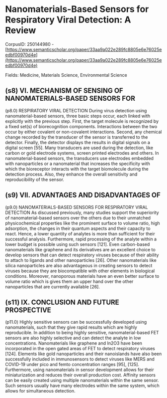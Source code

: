 # Nanomaterials-Based Sensors for Respiratory Viral Detection: A Review

CorpusID: 250144980 - [https://www.semanticscholar.org/paper/33aa9a022e289fc8805e6e76025eedbf00970d4e](https://www.semanticscholar.org/paper/33aa9a022e289fc8805e6e76025eedbf00970d4e)

Fields: Medicine, Materials Science, Environmental Science

## (s8) VI. MECHANISM OF SENSING OF NANOMATERIALS-BASED SENSORS FOR
(p8.0) RESPIRATORY VIRAL DETECTION During virus detection using nanomaterial-based sensors, three basic steps occur, each linked with explicitly with the previous step. First, the target molecule is recognized by a fixed set(s) of biorecognition components. Interactions between the two occur by either covalent or non-covalent interactions. Second, any chemical change recorded by the transducer of the sensor is transferred to the detector. Finally, the detector displays the results in digital signals on a digital screen [55]. Many transducers are used during the detection, like carbon or gold electrode systems, screen printed electrodes and others. In nanomaterial-based sensors, the transducers use electrodes embedded with nanoparticles or a nanomaterial that increases the specificity with which the bioreceptor interacts with the target biomolecule during the detection process. Also, they enhance the overall sensitivity and reproducibility of the sensor.
## (s9) VII. ADVANTAGES AND DISADVANTAGES OF
(p9.0) NANOMATERIALS-BASED SENSORS FOR RESPIRATORY VIRAL DETECTION As discussed previously, many studies support the superiority of nanomaterial-based sensors over the others due to their unmatched physicochemical properties like the prominent surface to volume ratio, high adsorption, the changes in their quantum aspects and their capacity to react. Hence, a lower quantity of analytes is more than sufficient for their successful analysis. Furthermore, rapid processing of the analyte within a lower budget is possible using such sensors [121]. Even carbon-based nanomaterials like graphene and its derivatives are an excellent choice to develop sensors that can detect respiratory viruses because of their ability to attach to ligands and other nanoparticles [26]. Other nanomaterials like silica nanoparticles are also advantageous in creating sensors to detect viruses because they are biocompatible with other elements in biological conditions. Moreover, nanoporous materials have an even better surface to volume ratio which is gives them an upper hand over the other nanoparticles that are currently available [26].
## (s11) IX. CONCLUSION AND FUTURE PROSPECTIVE
(p11.0) Highly sensitive sensors can be successfully developed using nanomaterials, such that they give rapid results which are highly reproducible. In addition to being highly sensitive, nanomaterial-based FET sensors are also highly selective and can detect the analyte in low concentrations. Nanomaterials like graphene and In2O3 have been incorporated in the open gated areas of FET to detect respiratory viruses [124]. Elements like gold nanoparticles and their nanoislands have also been successfully included in immunosensors to detect viruses like MERS and COVID-19 under pico and femto concentration ranges [95], [125]. Furthermore, using nanomaterials in sensor development allows for their miniaturization and reduces their overall production cost. Affinity sensors can be easily created using multiple nanomaterials within the same sensor. Such sensors usually have many electrodes within the same system, which allows for simultaneous detection.
